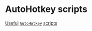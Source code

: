 # AutoHotkey scripts

[Useful](https://www.reddit.com/r/AutoHotkey/comments/lvzqlx/share_your_most_useful_ahk_scripts_my_huge/) [`AutoHotkey`](https://www.autohotkey.com) [scripts](https://github.com/ahkscript/awesome-AutoHotkey)